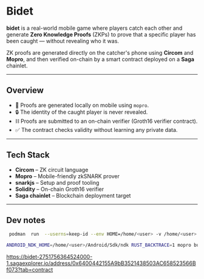 # Bidet

**bidet** is a real-world mobile game where players catch each other and generate **Zero Knowledge Proofs** (ZKPs) to prove that a specific player has been caught — without revealing who it was.

ZK proofs are generated directly on the catcher's phone using **Circom** and **Mopro**, and then verified on-chain by a smart contract deployed on a **Saga** chainlet.

---

## Overview

- 🧠 Proofs are generated locally on mobile using `mopro`.
- 🔒 The identity of the caught player is never revealed.
- ⛓️ Proofs are submitted to an on-chain verifier (Groth16 verifier contract).
- ✅ The contract checks validity without learning any private data.

---

## Tech Stack

- **Circom** – ZK circuit language
- **Mopro** – Mobile-friendly zkSNARK prover
- **snarkjs** – Setup and proof tooling
- **Solidity** – On-chain Groth16 verifier
- **Saga chainlet** – Blockchain deployment target

---

## Dev notes

```bash
 podman  run  --userns=keep-id --env HOME=/home/<user> -v /home/<user>:/home/<user> -it --rm mopro-cli:latest
```

```bash
ANDROID_NDK_HOME=/home/<user>/Android/Sdk/ndk RUST_BACKTRACE=1 mopro build --platforms android
```

https://bidet-2751756364524000-1.sagaexplorer.io/address/0x6400442155A9bB3521438503AC658523566Bf073?tab=contract
